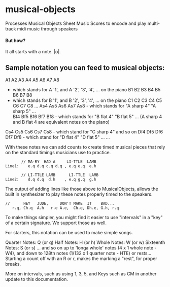 # musical-objects
Processes Musical Objects Sheet Music Scores to encode and play multi-track midi music through speakers

#### But how? 

It all starts with a note. |o|.

## Sample notation you can feed to musical objects: 

A1 A2 A3 A4 A5 A6 A7 A8 
- which stands for A '1', and A '2', '3', '4', ... on the piano 
B1 B2 B3 B4 B5 B6 B7 B8 
- which stands for B '1', and B '2', '3', '4', ... on the piano 
C1 C2 C3 C4 C5 C6 C7 C8
...
As4 As5 As6 As7 As8 - which stands for "A sharp 4" "A sharp 5" ...  
Bf4 Bf5 Bf6 Bf7 Bf8 - which stands for "B flat 4" "B flat 5" ... 
(A sharp 4 and B flat 4 are equivalent notes on the piano) 

Cs4 Cs5 Cs6 Cs7 Cs8 - which stand for "C sharp 4" and so on
Df4 Df5 Df6 Df7 Df8 - which stand for "D flat 4" "D flat 5" ...
...

With these notes we can add counts to create timed musical pieces that rely on the standard
timings musicians use to practice. 

           // MA-RY  HAD A     LI-TTLE  LAMB
    Line1:    e.q d.q c.q d.q , e.q e.q  e.h
      
           // LI-TTLE LAMB      LI-TTLE  LAMB
    Line2:    d.q d.q  d.h    , e.q g.q  g.h 
 
The output of adding lines like those above to MusicalObjects, allows the built in 
synthesizer to play these notes properly timed to the speakers. 

    //      HEY   JUDE,     DON'T MAKE  IT    BAD...  
       r.q, Ch.q  A.h   r.e A.e,  Ch.e, Dh.e, G.h, r.q

To make things simpler, you might find it easier to use "intervals" in a "key" of a certain signature. We support those as well. 

For starters, this notation can be used to make simple songs. 

Quarter Notes: 
    Q (or q)
Half Notes: 
    H (or h) 
Whole Notes: 
    W (or w)
Sixteenth Notes: 
    S (or s) 
... 
and so on up to 'longa whole' notes (4 x 1 whole note - W4), 
and down to 128th notes (1/132 x 1 quarter note - HTE) 
or rests... Starting a count off with an R or r, makes the marking a "rest", for proper breaks. 

More on intervals, such as using 1, 3, 5, and Keys such as CM in another update to this documentation. 
